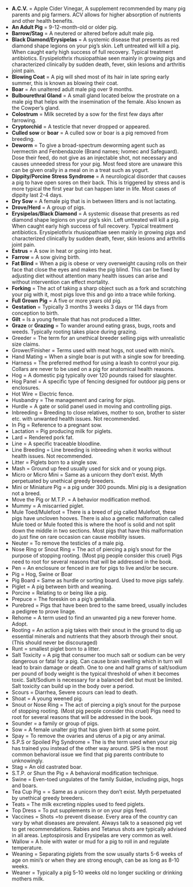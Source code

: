 <!-- TITLE: Porcine Terms And Definitions -->

* **A.C.V.** = Apple Cider Vinegar, A supplement recommended by many pig parents and pig farmers. ACV allows for higher absorption of nutrients and other health benefits.  
* **An Adult Pig** = 9-12-month-old or older pig.
* **Barrow/Stag** = A neutered or altered before adult male pig.
* **Black Diamond/Erysipelas** = A systemic disease that presents as red diamond shape legions on your pig’s skin. Left untreated will kill a pig. When caught early high success of full recovery. Typical treatment antibiotics. Erysipelothrix rhusiopathiae seen mainly in growing pigs and characterized clinically by sudden death, fever, skin lesions and arthritis joint pain.
* **Blowing Coat** = A pig will shed most of its hair in late spring early summer, this is known as blowing their coat.
* **Boar** = An unaltered adult male pig over 9 months.
* **Bulbourethral Gland** = A small gland located below the prostrate on a male pig that helps with the insemination of the female. Also known as the Cowper’s gland.
* **Colostrum** = Milk secreted by a sow for the first few days after farrowing.
* **Cryptorchid** = A testicle that never dropped or appeared.
* **Culled sow** or **boar** = A culled sow or boar is a pig removed from breeding.
* **Deworm** = To give a broad-spectrum deworming agent such as Ivermectin and Fenbendazole (Brand names; Ivomec and Safeguard). Dose their feed, do not give as an injectable shot, not necessary and causes unneeded stress for your pig. Most feed store are unaware this can be given orally in a meal on in a treat such as yogurt.
* **Dippity/Porcine Stress Syndrome** = A neurological disorder that causes a pig to have open sores on their back. This is triggered by stress and is more typical the first year but can happen later in life. Most cases of dippity last 2-4 days.
* **Dry Sow** = A female pig that is in between litters and is not lactating. 
* **Drove/Herd** = A group of pigs.
* **Erysipelas/Black Diamond** = A systemic disease that presents as red diamond shape legions on your pig’s skin. Left untreated will kill a pig. When caught early high success of full recovery. Typical treatment antibiotics. Erysipelothrix rhusiopathiae seen mainly in growing pigs and characterized clinically by sudden death, fever, skin lesions and arthritis joint pain.
* **Estrus** = A sow in heat or going into heat.
* **Farrow** = A sow giving birth.
* **Fat Blind** = When a pig is obese or very overweight causing rolls on their face that close the eyes and makes the pig blind. This can be fixed by adjusting diet without attention many health issues can arise and without intervention can effect mortality. 
* **Forking** = The act of taking a sharp object such as a fork and scratching your pig with it, most pigs love this and go into a trace while forking.
* **Full Grown Pig** = A five or more years old pig.
* **Gestation** = Typically 3 months 3 weeks 3 days or 114 days from conception to birth.
* **Gilt** = Is a young female that has not produced a litter. 
* **Graze** or **Grazing** = To wander around eating grass, bugs, roots and weeds. Typically rooting takes place during grazing.
* Greeder = The term for an unethical breeder selling pigs with unrealistic size claims.
* Grower/Finisher = Terms used with meat hogs, not used with mini’s.
* Hand Mating = When a single boar is put with a single sow for breeding.
* Harness = The preferred method for using a leash to control your pig. Collars are never to be used on a pig for anatomical health reasons. 
* Hog = A domestic pig typically over 120 pounds raised for slaughter. 
* Hog Panel = A specific type of fencing designed for outdoor pig pens or enclosures.
* Hot Wire = Electric fence. 
* Husbandry = The management and caring for pigs.
* Hurdle = A gate or solid panel used in moving and controlling pigs.
* Inbreeding = Breeding to close relatives, mother to son, brother to sister etc. with unwanted health issues. Not recommended.
* In Pig = Reference to a pregnant sow. 
* Lactation = Pig producing milk for piglets. 
* Lard = Rendered pork fat.
* Line = A specific traceable bloodline.
* Line Breeding = Line breeding is inbreeding when it works without health issues. Not recommended.
* Litter = Piglets born to a single sow.
* Mash = Ground up feed usually used for sick and or young pigs.
* Micro or Micro Mini = Same as a unicorn they don’t exist. Myth perpetuated by unethical greedy breeders.
* Mini or Miniature Pig = a pig under 300 pounds. Mini pig is a designation not a breed.
* Move the Pig or M.T.P. = A behavior modification method. 
* Mummy = A miscarried piglet.
* Mule Toed/Mulefoot = There is a breed of pig called Mulefoot, these pigs have uncloven hooves. There is also a genetic malformation called Mule toed or Mule footed this is where the hoof is solid and not split down the middle in two sections. Most pigs that have this malformation do just fine on rare occasion can cause mobility issues. 
* Neuter = To remove the testicles of a male pig.
* Nose Ring or Snout Ring = The act of piercing a pig’s snout for the purpose of stopping rooting. (Most pig people consider this cruel) Pigs need to root for several reasons that will be addressed in the book.
* Pen = An enclosure or fenced in are for pigs to live and/or be secure.
* Pig = Hog, Swine or Boar
* Pig Board = Same as hurdle or sorting board. Used to move pigs safely. 
* Piglet = A pig between birth and weaning.
* Porcine = Relating to or being like a pig.
* Prepuce = The foreskin on a pig’s genitalia. 
* Purebred = Pigs that have been bred to the same breed, usually includes a pedigree to prove linage. 
* Rehome = A term used to find an unwanted pig a new forever home. Adopt.
* Rooting = An action a pig takes with their snout in the ground to dig up essential minerals and nutrients that they absorb through their snout. (This should never be discouraged) 
* Runt = smallest piglet born to a litter.
* Salt Toxicity = A pig that consumer too much salt or sodium can be very dangerous or fatal for a pig. Can cause brain swelling which in turn will lead to brain damage or death. One to one and half grams of salt/sodium per pound of body weight is the typical threshold of when it becomes toxic. Salt/Sodium is necessary for a balanced diet but must be limited. Salt toxicity can build up in the body over a period. 
* Scours = Diarrhea, Severe scours can lead to death.
* Shoat = A young weened pig. 
* Snout or Nose Ring = The act of piercing a pig’s snout for the purpose of stopping rooting. (Most pig people consider this cruel) Pigs need to root for several reasons that will be addressed in the book.
* Sounder = a family or group of pigs.
* Sow = A female unalter pig that has given birth at some point. 
* Spay = To remove the ovaries and uterus of a pig or any animal.
* S.P.S or Spoiled Pig Syndrome = The is the term used when your pig has trained you instead of the other way around. SPS is the most common behavioral issue we find that pig parents contribute to unknowingly. 
* Stag = An old castrated boar.
* S.T.P. or Shun the Pig = A behavioral modification technique. 
* Swine = Even-toed ungulates of the family Suidae, including pigs, hogs and boars. 
* Tea Cup Pig = = Same as a unicorn they don’t exist. Myth perpetuated by unethical greedy breeders.
* Teats = The milk excreting nipples used to feed piglets. 
* Top Dress = To put supplements in or on your pigs feed. 
* Vaccines = Shots =to prevent disease. Every area of the country can vary by what diseases are prevalent. Always talk to a seasoned pig vet to get recommendations. Rabies and Tetanus shots are typically advised in all areas. Leptospirosis and Erysipelas are very common as well.
* Wallow = A hole with water or mud for a pig to roll in and regulate temperature. 
* Weaning = Separating piglets from the sow usually starts 5-6 weeks of age on mini’s or when they are strong enough, can be as long as 8-10 weeks. 
* Weaner = Typically a pig 5-10 weeks old no longer suckling or drinking mothers milk.